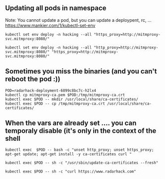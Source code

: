 ## Updating all pods in namespace 
Note: You cannot update a pod, but you can update a deploypent, rc, ...<br>
https://www.mankier.com/1/kubectl-set-env

```
kubectl set env deploy -n hacking --all "https_proxy=http://mitmproxy-svc.mitmproxy:8080/"
```
```
kubectl set env deploy -n hacking --all "http_proxy=http://mitmproxy-svc.mitmproxy:8080/" "https_proxy=http://mitmproxy-svc.mitmproxy:8080/"
```



## Sometimes you miss the binaries (and you can't reboot the pod :))
```
POD=radarhack-deployment-6899c8bc7c-h2lx4
kubectl cp mitmproxy-ca.pem $POD:/tmp/mitmproxy-ca.crt
kubectl exec $POD -- mkdir /usr/local/share/ca-certificates/
kubectl exec $POD -- cp /tmp/mitmproxy-ca.crt /usr/local/share/ca-certificates/
```
## When the vars are already set .... you can temporaly disable (it's only in the context of the shell
```
kubectl exec  $POD -- bash -c "unset http_proxy; unset https_proxy; apt-get update; apt-get install -y ca-certificates curl "
```
```
kubectl exec $POD -- sh -c "/usr/sbin/update-ca-certificates --fresh"
```
```
kubectl exec $POD -- sh -c "curl https://www.radarhack.com"
```

